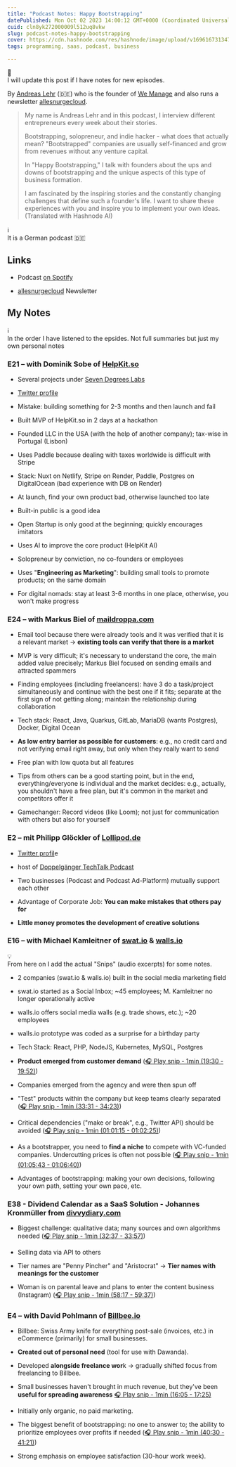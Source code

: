 ```yaml
---
title: "Podcast Notes: Happy Bootstrapping"
datePublished: Mon Oct 02 2023 14:00:12 GMT+0000 (Coordinated Universal Time)
cuid: cln8yk272000009l512uq8vkw
slug: podcast-notes-happy-bootstrapping
cover: https://cdn.hashnode.com/res/hashnode/image/upload/v1696167313472/e0dfab37-2821-487e-9f34-b2ee86d631fc.png
tags: programming, saas, podcast, business

---
```


<div data-node-type="callout">
<div data-node-type="callout-emoji">💁</div>
<div data-node-type="callout-text">I will update this post if I have notes for new episodes.</div>
</div>

By [Andreas Lehr](https://twitter.com/shakalandy) (🇩🇪) who is the founder of [We Manage](https://we-manage.de/) and also runs a newsletter [allesnurgecloud](https://allesnurgecloud.com/).

> My name is Andreas Lehr and in this podcast, I interview different entrepreneurs every week about their stories.
> 
> Bootstrapping, solopreneur, and indie hacker - what does that actually mean? "Bootstrapped" companies are usually self-financed and grow from revenues without any venture capital.
> 
> In "Happy Bootstrapping," I talk with founders about the ups and downs of bootstrapping and the unique aspects of this type of business formation.
> 
> I am fascinated by the inspiring stories and the constantly changing challenges that define such a founder's life. I want to share these experiences with you and inspire you to implement your own ideas.  
> (Translated with Hashnode AI)

<div data-node-type="callout">
<div data-node-type="callout-emoji">ℹ</div>
<div data-node-type="callout-text">It is a German podcast 🇩🇪</div>
</div>

## Links

* Podcast [on Spotify](https://open.spotify.com/show/2rf8zucnnn8Vwjgc96nn4M?si=c60007cdc13e455b)
    
* [allesnurgecloud](https://allesnurgecloud.com/) Newsletter
    

## **My Notes**

<div data-node-type="callout">
<div data-node-type="callout-emoji">ℹ</div>
<div data-node-type="callout-text">In the order I have listened to the epsides. Not full summaries but just my own personal notes</div>
</div>

### E21 – with Dominik Sobe of [HelpKit.so](http://HelpKit.so)

* Several projects under [Seven Degrees Labs](https://sevendegrees.io)
    
* [Twitter profile](https://twitter.com/sobedominik)
    
* Mistake: building something for 2-3 months and then launch and fail
    
* Built MVP of HelpKit.so in 2 days at a hackathon
    
* Founded LLC in the USA (with the help of another company); tax-wise in Portugal (Lisbon)
    
* Uses Paddle because dealing with taxes worldwide is difficult with Stripe
    
* Stack: Nuxt on Netlify, Stripe on Render, Paddle, Postgres on DigitalOcean (bad experience with DB on Render)
    
* At launch, find your own product bad, otherwise launched too late
    
* Built-in public is a good idea
    
* Open Startup is only good at the beginning; quickly encourages imitators
    
* Uses AI to improve the core product (HelpKit AI)
    
* Solopreneur by conviction, no co-founders or employees
    
* Uses "**Engineering as Marketing**": building small tools to promote products; on the same domain
    
* For digital nomads: stay at least 3-6 months in one place, otherwise, you won't make progress
    

### E24 – with Markus Biel of [maildroppa.com](http://maildroppa.com)

* Email tool because there were already tools and it was verified that it is a relevant market -&gt; **existing tools can verify that there is a market**
    
* MVP is very difficult; it's necessary to understand the core, the main added value precisely; Markus Biel focused on sending emails and attracted spammers
    
* Finding employees (including freelancers): have 3 do a task/project simultaneously and continue with the best one if it fits; separate at the first sign of not getting along; maintain the relationship during collaboration
    
* Tech stack: React, Java, Quarkus, GitLab, MariaDB (wants Postgres), Docker, Digital Ocean
    
* **As low entry barrier as possible for customers**: e.g., no credit card and not verifying email right away, but only when they really want to send
    
* Free plan with low quota but all features
    
* Tips from others can be a good starting point, but in the end, everything/everyone is individual and the market decides: e.g., actually, you shouldn't have a free plan, but it's common in the market and competitors offer it
    
* Gamechanger: Record videos (like Loom); not just for communication with others but also for yourself
    

### E2 – mit Philipp Glöckler of [Lollipod.de](http://Lollipod.de)

* [Twitter profil](https://twitter.com/gloeckler)e
    
* host of [Doppelgänger TechTalk Podcast](https://twitter.com/Doppelgaengerio)
    
* Two businesses (Podcast and Podcast Ad-Platform) mutually support each other
    
* Advantage of Corporate Job: **You can make mistakes that others pay for**
    
* **Little money promotes the development of creative solutions**
    

### E16 – with Michael Kamleitner of [swat.io](http://swat.io) & [walls.io](http://walls.io)

<div data-node-type="callout">
<div data-node-type="callout-emoji">💡</div>
<div data-node-type="callout-text">From here on I add the actual "Snips" (audio excerpts) for some notes.</div>
</div>

* 2 companies (swat.io & walls.io) built in the social media marketing field
    
* swat.io started as a Social Inbox; ~45 employees; M. Kamleitner no longer operationally active
    
* walls.io offers social media walls (e.g. trade shows, etc.); ~20 employees
    
* walls.io prototype was coded as a surprise for a birthday party
    
* Tech Stack: React, PHP, NodeJS, Kubernetes, MySQL, Postgres
    
* **Product emerged from customer demand** ([🎧 Play snip - 1min️ (19:30 - 19:52)](https://share.snipd.com/snip/d656fc15-bd0a-4212-9b55-fb8eec4c975f))
    
* Companies emerged from the agency and were then spun off
    
* "Test" products within the company but keep teams clearly separated ([🎧 Play snip - 1min️ (33:31 - 34:23)](https://share.snipd.com/snip/c78e12cf-326c-4830-9dbf-bbb8c1588aab))
    
* Critical dependencies ("make or break", e.g., Twitter API) should be avoided ([🎧 Play snip - 1min️ (01:01:15 - 01:02:25)](https://share.snipd.com/snip/de2e72b7-8ba2-4e58-9f7c-542009a2e29e))
    
* As a bootstrapper, you need to **find a niche** to compete with VC-funded companies. Undercutting prices is often not possible ([🎧 Play snip - 1min️ (01:05:43 - 01:06:40)](https://share.snipd.com/snip/4d53f742-2410-42db-9894-2a2c6f88cdf2))
    
* Advantages of bootstrapping: making your own decisions, following your own path, setting your own pace, etc.
    

### E38 - Dividend Calendar as a SaaS Solution - Johannes Kronmüller from [divvydiary.com](http://divvydiary.com)

* Biggest challenge: qualitative data; many sources and own algorithms needed ([🎧 Play snip - 1min️ (32:37 - 33:57)](https://share.snipd.com/snip/c36e6b88-a4b7-45d1-b39f-e4cda7122226))
    
* Selling data via API to others
    

* Tier names are "Penny Pincher" and "Aristocrat" -&gt; **Tier names with meanings for the customer**
    
* Woman is on parental leave and plans to enter the content business (Instagram) ([🎧 Play snip - 1min️ (58:17 - 59:37)](https://share.snipd.com/snip/7e4b8405-17c8-4fde-8163-59ed9e87bcfb))
    

### E4 – with David Pohlmann of [Billbee.io](http://Billbee.io)

* Billbee: Swiss Army knife for everything post-sale (invoices, etc.) in eCommerce (primarily) for small businesses.
    
* **Created out of personal need** (tool for use with Dawanda).
    
* Developed **alongside freelance wor**k -&gt; gradually shifted focus from freelancing to Billbee.
    

* Small businesses haven't brought in much revenue, but they've been **useful for spreading awareness** [🎧 Play snip - 1min️ (16:05 - 17:25)](https://share.snipd.com/snip/8c015b3c-c947-4534-962b-64c60aa53445)
    
* Initially only organic, no paid marketing.
    
* The biggest benefit of bootstrapping: no one to answer to; the ability to prioritize employees over profits if needed ([🎧 Play snip - 1min️ (40:30 - 41:21)](https://share.snipd.com/snip/5f661458-c742-4bdd-a185-7533ca478328))
    
* Strong emphasis on employee satisfaction (30-hour work week).